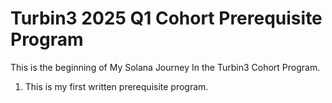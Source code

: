 # Turbin3 2025 Q1 Cohort Prerequisite Program

This is the beginning of My Solana Journey
In the Turbin3 Cohort Program.

1. This is my first written prerequisite program.
